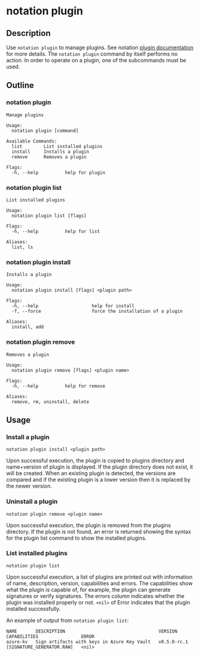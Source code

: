 # notation plugin

## Description

Use `notation plugin` to manage plugins. See notation [plugin documentation](https://github.com/notaryproject/notaryproject/blob/main/specs/plugin-extensibility.md) for more details. The `notation plugin` command by itself performs no action. In order to operate on a plugin, one of the subcommands must be used.

## Outline

### notation plugin

```text
Manage plugins

Usage:
  notation plugin [command]

Available Commands:
  list        List installed plugins
  install     Installs a plugin
  remove      Removes a plugin

Flags:
  -h, --help          help for plugin
```

### notation plugin list

```text
List installed plugins

Usage:
  notation plugin list [flags]

Flags:
  -h, --help          help for list

Aliases:
  list, ls
```

### notation plugin install

```text
Installs a plugin

Usage:
  notation plugin install [flags] <plugin path>

Flags:
  -h, --help                    help for install
  -f, --force                   force the installation of a plugin

Aliases:
  install, add
```

### notation plugin remove 

```text
Removes a plugin

Usage:
  notation plugin remove [flags] <plugin name>

Flags:
  -h, --help          help for remove

Aliases:
  remove, rm, uninstall, delete
```

## Usage

### Install a plugin

```shell
notation plugin install <plugin path>
```

Upon successful execution, the plugin is copied to plugins directory and name+version of plugin is displayed. If the plugin directory does not exist, it will be created. When an existing plugin is detected, the versions are compared and if the existing plugin is a lower version then it is replaced by the newer version.

### Uninstall a plugin

```shell
notation plugin remove <plugin name>
```

Upon successful execution, the plugin is removed from the plugins directory. If the plugin is not found, an error is returned showing the syntax for the plugin list command to show the installed plugins.

### List installed plugins

```shell
notation plugin list
```

Upon successful execution, a list of plugins are printed out with information of name, description, version, capabilities and errors. The capabilities show what the plugin is capable of, for example, the plugin can generate signatures or verify signatures. The errors column indicates whether the plugin was installed properly or not. `<nil>` of Error indicates that the plugin installed successfully.

An example of output from `notation plugin list`:

```text
NAME       DESCRIPTION                                   VERSION             CAPABILITIES                ERROR
azure-kv   Sign artifacts with keys in Azure Key Vault   v0.5.0-rc.1     [SIGNATURE_GENERATOR.RAW]   <nil>
```

